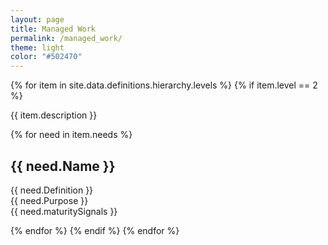 ```yaml
---
layout: page
title: Managed Work
permalink: /managed_work/
theme: light
color: "#502470"
---
```


<div>
  {% for item in site.data.definitions.hierarchy.levels %}
    {% if item.level == 2 %}
    <p>{{ item.description }}</p>
      {% for need in item.needs %}
        <h2 id="{{ need.ID }}">{{ need.Name }}</h2>
        <p>
            {{ need.Definition }}<br />
            {{ need.Purpose }}<br />
            {{ need.maturitySignals }}
        </p>
      {% endfor %}
    {% endif %}
  {% endfor %}
</div>
